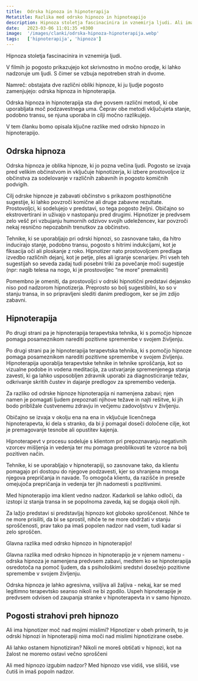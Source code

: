 ```yaml
---
title:  Odrska hipnoza in hipnoterapija
Metatitle: Razlika med odrsko hipnozo in hipnoteapijo
description: Hipnoza stoletja fascinacinira in vznemirja ljudi. Ali ima hipnotizer moč nad mojimi mislimi? Ali lahko ostanem hipnotiziran? Ali med hipnozo izgubim nadzor? Članek odgovori na vprašanja in pojasni razliko med odrsko hipnozo in hipnoterapijo
date:   2023-03-06 11:01:35 +0300
image:  '/images/clanki/odrska-hipnoza-hipnoterapija.webp'
tags:   ['hipnoterapija', 'hipnoza']
---
```


Hipnoza stoletja fascinacinira in vznemirja ljudi. 

V filmih jo pogosto prikazujejo kot skrivnostno in močno orodje, ki lahko nadzoruje um ljudi. S čimer se vzbuja nepotreben strah in dvome.

Namreč: obstajata dve različni obliki hipnoze, ki ju ljudje pogosto zamenjujejo: odrska hipnoza in hipnoterapija.

Odrska hipnoza in hipnoterapija sta dve povsem različni metodi, ki obe uporabljata moč podzavestnega uma. Čeprav obe metodi vključujeta stanje, podobno transu, se njuna uporaba in cilji močno razlikujejo. 

V tem članku bomo opisala ključne razlike med odrsko hipnozo in hipnoterapijo.

## Odrska hipnoza

Odrska hipnoza je oblika hipnoze, ki jo pozna večina ljudi. Pogosto se izvaja pred velikim občinstvom in vključuje hipnotizerja, ki izbere prostovoljce iz občinstva za sodelovanje v različnih zabavnih in pogosto komičnih podvigih.



Cilj odrske hipnoze je zabavati občinstvo s prikazom posthipnotične sugestije, ki lahko povzroči komične ali druge zabavne rezultate. Prostovoljci, ki sodelujejo v predstavi, so tega pogosto željni. Običajno so ekstrovertirani in uživajo v nastopanju pred drugimi. Hipnotizer je predvsem zelo vešč pri vzbujanju humornih odzivov svojih udeležencev, kar povzroči nekaj resnično nepozabnih trenutkov za občinstvo. 

Tehnike, ki se uporabljajo pri odrski hipnozi, so zasnovane tako, da hitro inducirajo stanje, podobno transu, pogosto s hitrimi indukcijami, kot je fiksacija oči ali ploskanje z roko. Hipnotizer nato prostovoljcem predlaga izvedbo različnih dejanj, kot je petje, ples ali igranje scenarijev. Pri vseh teh sugestijah so seveda zadaj tudi posebni triki za povečanje moči sugestije (npr: nagib telesa na nogo, ki je prostovoljec “ne more” premakniti)

Pomembno je omeniti, da prostovoljci v odrski hipnotični predstavi dejansko niso pod nadzorom hipnotizerja. Preprosto so bolj sugestibilni, ko so v stanju transa, in so pripravljeni slediti danim predlogom, ker se jim zdijo zabavni.

## Hipnoterapija

Po drugi strani pa je hipnoterapija terapevtska tehnika, ki s pomočjo hipnoze pomaga posameznikom narediti pozitivne spremembe v svojem življenju. 

Po drugi strani pa je hipnoterapija terapevtska tehnika, ki s pomočjo hipnoze pomaga posameznikom narediti pozitivne spremembe v svojem življenju. 
Hipnoterapija uporablja terapevtske tehnike in tehnike sproščanja, kot so vizualne podobe in vodena meditacija, za ustvarjanje spremenjenega stanja zavesti, ki ga lahko usposobljen zdravnik uporabi za diagnosticiranje težav, odkrivanje skritih čustev in dajanje predlogov za spremembo vedenja. 

Za razliko od odrske hipnoze hipnoterapija ni namenjena zabavi; njen namen je pomagati ljudem prepoznati njihove težave in najti rešitve, ki jih bodo približale čustvenemu zdravju in večjemu zadovoljstvu v življenju. 

Običajno se izvaja v okolju ena na ena in vključuje licenčnega hipnoterapevta, ki dela s stranko, da bi ji pomagal doseči določene cilje, kot je premagovanje tesnobe ali opustitev kajenja.

Hipnoterapevt v procesu sodeluje s klientom pri prepoznavanju negativnih vzorcev mišljenja in vedenja ter mu pomaga preoblikovati te vzorce na bolj pozitiven način.

Tehnike, ki se uporabljajo v hipnoterapiji, so zasnovane tako, da klientu pomagajo pri dostopu do njegove podzavesti, kjer so shranjena mnoga njegova prepričanja in navade. To omogoča klientu, da razišče in preseže omejujoča prepričanja in vedenja ter jih nadomesti s pozitivnimi.

Med hipnoterapijo ima klient vedno nadzor. Kadarkoli se lahko odloči, da izstopi iz stanja transa in se popolnoma zaveda, kaj se dogaja okoli njih. 

Za lažjo predstavi si predstavljaj hipnozo kot globoko sproščenost. Nihče te ne more prisiliti, da bi se sprostil, nihče te ne more obdržati v stanju sproščenosti, prav tako pa imaš popolen nadzor nad vsem, tudi kadar si zelo sproščen.

Glavna razlika med odrsko hipnozo in hipnoterapijo!

Glavna razlika med odrsko hipnozo in hipnoterapijo je v njenem namenu - odrska hipnoza je namenjena predvsem zabavi, medtem ko se hipnoterapija osredotoča na pomoč ljudem, da s psihološkimi sredstvi dosežejo pozitivne spremembe v svojem življenju. 

Odrska hipnoza je lahko agresivna, vsiljiva ali žaljiva - nekaj, kar se med legitimno terapevtsko seanso nikoli ne bi zgodilo. Uspeh hipnoterapije je predvsem odvisen od zaupanja stranke v hipnoterapevta in v samo hipnozo. 

## Pogosti strahovi preh hipnozo

Ali ima hipnotizer moč nad mojimi mislimi? 
Hipnotizer v obeh primerih, to je odrski hipnozi in hipnoterapiji nima moči nad mislimi hipnotizirane osebe. 

Ali lahko ostanem hipnotiziran?
Nikoli ne moreš obtičati v hipnozi, kot na žalost ne moremo ostavi večno sproščeni

Ali med hipnozo izgubim nadzor?
Med hipnozo vse vidiš, vse slišiš, vse čutiš in imaš popoln nadzor.








